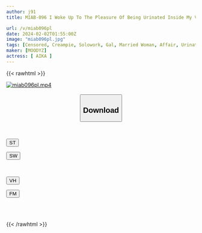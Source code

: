 ```yaml
---
author: j91
title: MIAB-096 I Woke Up To The Pleasure Of Being Urinated Inside My Vagina 2 AIKA

url: /v/miab096pl
date: 2024-02-02T01:55:00Z
image: "miab096pl.jpg"
tags: [Censored, Creampie, Solowork, Gal, Married Woman, Affair, Urination	]
maker: [MOODYZ]
actress: [ AIKA ]
---
```



{{< rawhtml >}}

<div class="video" data-videoid="2DjDXYZx6yCzYa">
    <a href="javascript:;">
        <img src="/v/miab096pl/miab096pl.jpg" width="WIDTH" height="HEIGHT" alt="miab096pl.mp4" loading="lazy">
    </a>
</div>

<script type="text/javascript" src="https://j91.asia/asset/on-demand-st.js"></script>

<br>
  <link rel="stylesheet" href="https://j91.asia/asset/bs5.css">
  
  <center>
  <button class="btn btn-primary" type="button" data-bs-toggle="collapse" data-bs-target=".multi-collapse" aria-expanded="false" aria-controls="multiCollapseExample1 multiCollapseExample2"><h2>Download</h2></button></center>
</p>
<div class="row">
  <div class="col">
    <div class="collapse multi-collapse" id="multiCollapseExample1">
      <div class="card card-body">
	      	      <br>
<div class="buttons">  
<p><a href="https://streamtape.to/v/2DjDXYZx6yCzYa" target="_blank"><button class="btn-hover color-3"><i class="fa fa-download"></i> ST</button></a></p>
<p><a href="https://flaswish.com/rhu1z8qj7hmt" target="_blank"><button class="btn-hover color-2"><i class="fa fa-download"></i> SW</button></a></p></div>
    </div>
  </div>
</div>
  <div class="col">
    <div class="collapse multi-collapse" id="multiCollapseExample2">
      <div class="card card-body">
	      <br>
<div class="buttons">
<p><a href="javascript:;" target="_blank"><button class="btn-hover color-9"><i class="fa fa-download"></i> VH</button></a></p>
<p><a href="javascript:;" target="_blank"><button class="btn-hover color-8"><i class="fa fa-download"></i> FM</button></a></p></div>
<br><br>
      </div>
    </div>
  </div>
</div>

{{< /rawhtml >}}